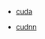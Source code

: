 
- [cuda](https://developer.nvidia.com/cuda-toolkit-archive)

- [cudnn](https://developer.nvidia.com/rdp/cudnn-archive)
